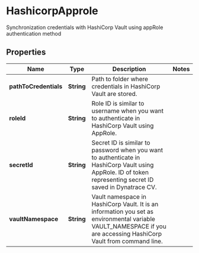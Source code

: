 

# HashicorpApprole

Synchronization credentials with HashiCorp Vault using appRole authentication method

## Properties

| Name | Type | Description | Notes |
|------------ | ------------- | ------------- | -------------|
|**pathToCredentials** | **String** | Path to folder where credentials in HashiCorp Vault are stored. |  |
|**roleId** | **String** | Role ID is similar to username when you want to authenticate in HashiCorp Vault using AppRole. |  |
|**secretId** | **String** | Secret ID is similar to password when you want to authenticate in HashiCorp Vault using AppRole. ID of token representing secret ID saved in Dynatrace CV. |  |
|**vaultNamespace** | **String** | Vault namespace in HashiCorp Vault. It is an information you set as environmental variable VAULT_NAMESPACE if you are accessing HashiCorp Vault from command line. |  |




